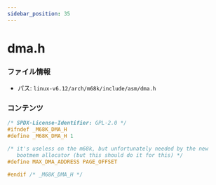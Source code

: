 ```yaml
---
sidebar_position: 35
---
```

# dma.h

### ファイル情報

- パス: `linux-v6.12/arch/m68k/include/asm/dma.h`

### コンテンツ

```h
/* SPDX-License-Identifier: GPL-2.0 */
#ifndef _M68K_DMA_H
#define _M68K_DMA_H 1

/* it's useless on the m68k, but unfortunately needed by the new
   bootmem allocator (but this should do it for this) */
#define MAX_DMA_ADDRESS PAGE_OFFSET

#endif /* _M68K_DMA_H */

```
